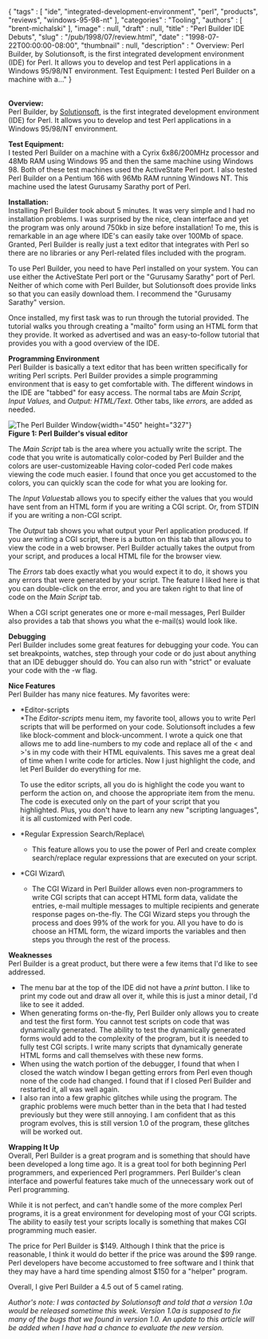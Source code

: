 {
   "tags" : [
      "ide",
      "integrated-development-environment",
      "perl",
      "products",
      "reviews",
      "windows-95-98-nt"
   ],
   "categories" : "Tooling",
   "authors" : [
      "brent-michalski"
   ],
   "image" : null,
   "draft" : null,
   "title" : "Perl Builder IDE Debuts",
   "slug" : "/pub/1998/07/review.html",
   "date" : "1998-07-22T00:00:00-08:00",
   "thumbnail" : null,
   "description" : " Overview: Perl Builder, by Solutionsoft, is the first integrated development environment (IDE) for Perl. It allows you to develop and test Perl applications in a Windows 95/98/NT environment. Test Equipment: I tested Perl Builder on a machine with a..."
}





\
**Overview:**\
Perl Builder, by [Solutionsoft](http://www.solutionsoft.com), is the
first integrated development environment (IDE) for Perl. It allows you
to develop and test Perl applications in a Windows 95/98/NT environment.

**Test Equipment:**\
I tested Perl Builder on a machine with a Cyrix 6x86/200MHz processor
and 48Mb RAM using Windows 95 and then the same machine using Windows
98. Both of these test machines used the ActiveState Perl port. I also
tested Perl Builder on a Pentium 166 with 96Mb RAM running Windows NT.
This machine used the latest Gurusamy Sarathy port of Perl.

**Installation:**\
Installing Perl Builder took about 5 minutes. It was very simple and I
had no installation problems. I was surprised by the nice, clean
interface and yet the program was only around 750kb in size before
installation! To me, this is remarkable in an age where IDE's can easily
take over 100Mb of space. Granted, Perl Builder is really just a text
editor that integrates with Perl so there are no libraries or any
Perl-related files included with the program.

To use Perl Builder, you need to have Perl installed on your system. You
can use either the ActiveState Perl port or the "Gurusamy Sarathy" port
of Perl. Neither of which come with Perl Builder, but Solutionsoft does
provide links so that you can easily download them. I recommend the
"Gurusamy Sarathy" version.

Once installed, my first task was to run through the tutorial provided.
The tutorial walks you through creating a "mailto" form using an HTML
form that they provide. It worked as advertised and was an
easy-to-follow tutorial that provides you with a good overview of the
IDE.

**Programming Environment**\
Perl Builder is basically a text editor that has been written
specifically for writing Perl scripts. Perl Builder provides a simple
programming environment that is easy to get comfortable with. The
different windows in the IDE are "tabbed" for easy access. The normal
tabs are *Main Script, Input Values,* and *Output: HTML/Text*. Other
tabs, like *errors,* are added as needed.

![The Perl Builder
Window](/images/_pub_1998_07_review/perlbuilder.gif){width="450"
height="327"}\
**Figure 1: Perl Builder's visual editor**

The *Main Script* tab is the area where you actually write the script.
The code that you write is automatically color-coded by Perl Builder and
the colors are user-customizeable Having color-coded Perl code makes
viewing the code much easier. I found that once you get accustomed to
the colors, you can quickly scan the code for what you are looking for.

The *Input Values*tab allows you to specify either the values that you
would have sent from an HTML form if you are writing a CGI script. Or,
from STDIN if you are writing a non-CGI script.

The *Output* tab shows you what output your Perl application produced.
If you are writing a CGI script, there is a button on this tab that
allows you to view the code in a web browser. Perl Builder actually
takes the output from your script, and produces a local HTML file for
the browser view.

The *Errors* tab does exactly what you would expect it to do, it shows
you any errors that were generated by your script. The feature I liked
here is that you can double-click on the error, and you are taken right
to that line of code on the *Main Script* tab.

When a CGI script generates one or more e-mail messages, Perl Builder
also provides a tab that shows you what the e-mail(s) would look like.

**Debugging**\
Perl Builder includes some great features for debugging your code. You
can set breakpoints, watches, step through your code or do just about
anything that an IDE debugger should do. You can also run with "strict"
or evaluate your code with the -w flag.

**Nice Features**\
Perl Builder has many nice features. My favorites were:

-   *Editor-scripts\
    *The *Editor-scripts* menu item, my favorite tool, allows you to
    write Perl scripts that will be performed on your code. Solutionsoft
    includes a few like block-comment and block-uncomment. I wrote a
    quick one that allows me to add line-numbers to my code and replace
    all of the &lt; and &gt;'s in my code with their HTML equivalents.
    This saves me a great deal of time when I write code for articles.
    Now I just highlight the code, and let Perl Builder do everything
    for me.

    To use the editor scripts, all you do is highlight the code you want
    to perform the action on, and choose the appropriate item from the
    menu. The code is executed only on the part of your script that you
    highlighted. Plus, you don't have to learn any new "scripting
    languages", it is all customized with Perl code.

-   *Regular Expression Search/Replace\
    * This feature allows you to use the power of Perl and create
    complex search/replace regular expressions that are executed on your
    script.
-   *CGI Wizard\
    * The CGI Wizard in Perl Builder allows even non-programmers to
    write CGI scripts that can accept HTML form data, validate the
    entries, e-mail multiple messages to multiple recipients and
    generate response pages on-the-fly. The CGI Wizard steps you through
    the process and does 99% of the work for you. All you have to do is
    choose an HTML form, the wizard imports the variables and then steps
    you through the rest of the process.

**Weaknesses**\
Perl Builder is a great product, but there were a few items that I'd
like to see addressed.

-   The menu bar at the top of the IDE did not have a *print* button. I
    like to print my code out and draw all over it, while this is just a
    minor detail, I'd like to see it added.
-   When generating forms on-the-fly, Perl Builder only allows you to
    create and test the first form. You cannot test scripts on code that
    was dynamically generated. The ability to test the dynamically
    generated forms would add to the complexity of the program, but it
    is needed to fully test CGI scripts. I write many scripts that
    dynamically generate HTML forms and call themselves with these new
    forms.
-   When using the watch portion of the debugger, I found that when I
    closed the watch window I began getting errors from Perl even though
    none of the code had changed. I found that if I closed Perl Builder
    and restarted it, all was well again.
-   I also ran into a few graphic glitches while using the program. The
    graphic problems were much better than in the beta that I had tested
    previously but they were still annoying. I am confident that as this
    program evolves, this is still version 1.0 of the program, these
    glitches will be worked out.

**Wrapping It Up**\
Overall, Perl Builder is a great program and is something that should
have been developed a long time ago. It is a great tool for both
beginning Perl programmers, and experienced Perl programmers. Perl
Builder's clean interface and powerful features take much of the
unnecessary work out of Perl programming.

While it is not perfect, and can't handle some of the more complex Perl
programs, it is a great environment for developing most of your CGI
scripts. The ability to easily test your scripts locally is something
that makes CGI programming much easier.

The price for Perl Builder is \$149. Although I think that the price is
reasonable, I think it would do better if the price was around the \$99
range. Perl developers have become accustomed to free software and I
think that they may have a hard time spending almost \$150 for a
"helper" program.

Overall, I give Perl Builder a 4.5 out of 5 camel rating.

*Author's note: I was contacted by Solutionsoft and told that a version
1.0a would be released sometime this week. Version 1.0a is supposed to
fix many of the bugs that we found in version 1.0. An update to this
article will be added when I have had a chance to evaluate the new
version.*


